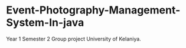 # Event-Photography-Management-System-In-java
Year 1 Semester 2 Group project University of Kelaniya.

